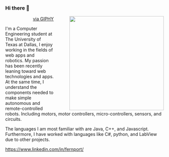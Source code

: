 ### Hi there 👋

<img src="https://media1.giphy.com/media/2xu5zpSV3oqKcCSZ49/giphy.gif?cid=790b7611610ebe80d1fa1d1f5d5a4e9abc2c8522d631b570&rid=giphy.gif&ct=g" height="300px" align="right" style="padding-left:30px; margin-left:20px"></img>
<p align="right"><a href="https://giphy.com/gifs/art-pixel-8bit-2xu5zpSV3oqKcCSZ49">via GIPHY</a></p>

I'm a Computer Engineering student at The University of Texas at Dallas, I enjoy working in the fields of web apps and robotics. My passion has been recently leaning toward web technologies and apps. At the same time, I understand the components needed to make simple autonomous and remote-controlled robots. Including motors, motor controllers, micro-controllers, sensors, and circuits.

The languages I am most familiar with are Java, C++, and Javascript. Furthermore, I have worked with languages like C#, python, and LabView due to other projects.

https://www.linkedin.com/in/fernport/


<!-- You can find more links here
https://linktr.ee/Fernando4242 -->
